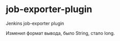 job-exporter-plugin
===================

Jenkins job-exporter plugin

Изменил формат вывода, было String, стало long.
